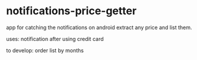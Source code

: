 # notifications-price-getter
app for catching the notifications on android extract any price and list them.

uses:
notification after using credit card

to develop:
order list by months